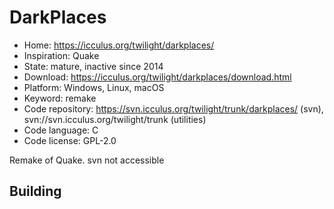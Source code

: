 # DarkPlaces

- Home: https://icculus.org/twilight/darkplaces/
- Inspiration: Quake
- State: mature, inactive since 2014
- Download: https://icculus.org/twilight/darkplaces/download.html
- Platform: Windows, Linux, macOS
- Keyword: remake
- Code repository: https://svn.icculus.org/twilight/trunk/darkplaces/ (svn), svn://svn.icculus.org/twilight/trunk (utilities)
- Code language: C
- Code license: GPL-2.0

Remake of Quake.
svn not accessible

## Building
